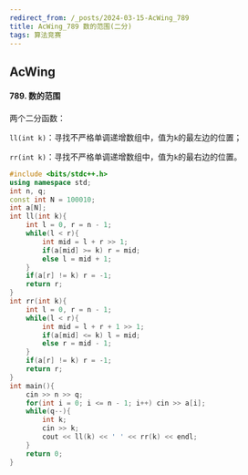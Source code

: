 ```yaml
---
redirect_from: /_posts/2024-03-15-AcWing_789
title: AcWing_789 数的范围(二分)
tags: 算法竞赛
---
```


## AcWing

####  789. 数的范围

两个二分函数：

`ll(int k)`：寻找不严格单调递增数组中，值为`k`的最左边的位置；

`rr(int k)`：寻找不严格单调递增数组中，值为`k`的最右边的位置。

```cpp
#include <bits/stdc++.h>
using namespace std;
int n, q;
const int N = 100010;
int a[N];
int ll(int k){
    int l = 0, r = n - 1;
    while(l < r){
        int mid = l + r >> 1;
        if(a[mid] >= k) r = mid;
        else l = mid + 1;
    }
    if(a[r] != k) r = -1;
    return r;
}
int rr(int k){
    int l = 0, r = n - 1;
    while(l < r){
        int mid = l + r + 1 >> 1;
        if(a[mid] <= k) l = mid;
        else r = mid - 1;
    }
    if(a[r] != k) r = -1;
    return r;
}
int main(){
    cin >> n >> q;
    for(int i = 0; i <= n - 1; i++) cin >> a[i];
    while(q--){
        int k;
        cin >> k;
        cout << ll(k) << ' ' << rr(k) << endl;
    }
    return 0;
}
```
